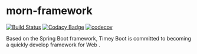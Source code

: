 # morn-framework

[![Build Status](https://travis-ci.com/morn-team/morn-framework.svg?branch=master)](https://travis-ci.com/morn-team/morn-framework) [![Codacy Badge](https://api.codacy.com/project/badge/Grade/25c3471e38a64f718c4505128c8ced03)](https://app.codacy.com/app/morn-team/morn-framework?utm_source=github.com&utm_medium=referral&utm_content=morn-team/morn-framework&utm_campaign=Badge_Grade_Dashboard) [![codecov](https://codecov.io/gh/morn-team/morn-framework/branch/master/graph/badge.svg)](https://codecov.io/gh/morn-team/morn-framework)

Based on the Spring Boot framework, Timey Boot is committed to becoming a quickly develop framework for Web .
